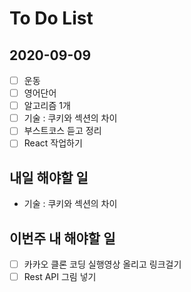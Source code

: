 # To Do List

## 2020-09-09
- [ ] 운동
- [ ] 영어단어
- [ ] 알고리즘 1개
- [ ] 기술 : 쿠키와 섹션의 차이
- [ ] 부스트코스 듣고 정리
- [ ] React 작업하기

## 내일 해야할 일
- 기술 : 쿠키와 섹션의 차이

## 이번주 내 해야할 일

- [ ] 카카오 클론 코딩 실행영상 올리고 링크걸기
- [ ] Rest API 그림 넣기
